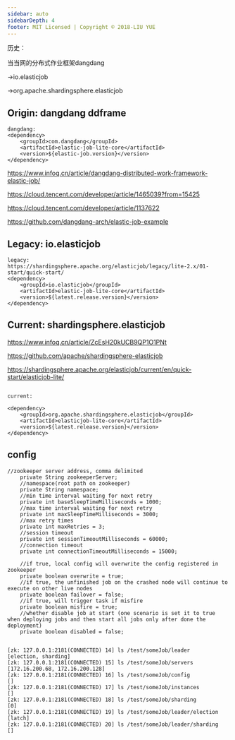 ```yaml
---
sidebar: auto
sidebarDepth: 4
footer: MIT Licensed | Copyright © 2018-LIU YUE
---
```


历史：

当当网的分布式作业框架dangdang

->io.elasticjob

->org.apache.shardingsphere.elasticjob



## Origin: dangdang ddframe

```
dangdang:
<dependency>
    <groupId>com.dangdang</groupId>
    <artifactId>elastic-job-lite-core</artifactId>
    <version>${elastic-job.version}</version>
</dependency>
```

https://www.infoq.cn/article/dangdang-distributed-work-framework-elastic-job/

https://cloud.tencent.com/developer/article/1465039?from=15425

https://cloud.tencent.com/developer/article/1137622

https://github.com/dangdang-arch/elastic-job-example

## Legacy: io.elasticjob

```
legacy:        
https://shardingsphere.apache.org/elasticjob/legacy/lite-2.x/01-start/quick-start/
<dependency>
    <groupId>io.elasticjob</groupId>
    <artifactId>elastic-job-lite-core</artifactId>
    <version>${latest.release.version}</version>
</dependency>
```

## Current: shardingsphere.elasticjob

https://www.infoq.cn/article/ZcEsH20kUCB9QP1O1PNt

https://github.com/apache/shardingsphere-elasticjob

https://shardingsphere.apache.org/elasticjob/current/en/quick-start/elasticjob-lite/

```

current:

<dependency>
    <groupId>org.apache.shardingsphere.elasticjob</groupId>
    <artifactId>elasticjob-lite-core</artifactId>
    <version>${latest.release.version}</version>
</dependency>
```



## config

```
//zookeeper server address, comma delimited 
    private String zookeeperServer;
    //namespace(root path on zookeeper)
    private String namespace;
    //min time interval waiting for next retry
    private int baseSleepTimeMilliseconds = 1000;
    //max time interval waiting for next retry
    private int maxSleepTimeMilliseconds = 3000;
    //max retry times
    private int maxRetries = 3;
    //session timeout
    private int sessionTimeoutMilliseconds = 60000;
    //connection timeout
    private int connectionTimeoutMilliseconds = 15000;

    //if true, local config will overwrite the config registered in zookeeper
    private boolean overwrite = true;
    //if true, the unfinished job on the crashed node will continue to execute on other live nodes
    private boolean failover = false;
    //if true, will trigger task if misfire
    private boolean misfire = true;
    //whether disable job at start (one scenario is set it to true when deploying jobs and then start all jobs only after done the deployment)
    private boolean disabled = false;
    
    
[zk: 127.0.0.1:2181(CONNECTED) 14] ls /test/someJob/leader 
[election, sharding]
[zk: 127.0.0.1:2181(CONNECTED) 15] ls /test/someJob/servers
[172.16.200.68, 172.16.200.128]
[zk: 127.0.0.1:2181(CONNECTED) 16] ls /test/someJob/config 
[]
[zk: 127.0.0.1:2181(CONNECTED) 17] ls /test/someJob/instances
[]
[zk: 127.0.0.1:2181(CONNECTED) 18] ls /test/someJob/sharding 
[0]
[zk: 127.0.0.1:2181(CONNECTED) 19] ls /test/someJob/leader/election
[latch]
[zk: 127.0.0.1:2181(CONNECTED) 20] ls /test/someJob/leader/sharding
[]
```

<disqus/>